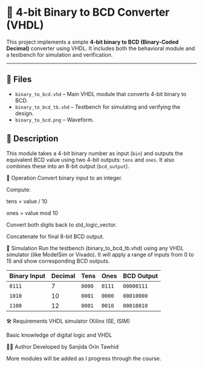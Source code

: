 # 🧮 4-bit Binary to BCD Converter (VHDL)

This project implements a simple **4-bit binary to BCD (Binary-Coded Decimal)** converter using VHDL. It includes both the behavioral module and a testbench for simulation and verification.

---

## 📁 Files

- `binary_to_bcd.vhd` – Main VHDL module that converts 4-bit binary to BCD.
- `binary_to_bcd_tb.vhd` – Testbench for simulating and verifying the design.
- `binary_to_bcd.png` – Waveform.

## 📘 Description

This module takes a 4-bit binary number as input (`bin`) and outputs the equivalent BCD value using two 4-bit outputs: `tens` and `ones`. It also combines these into an 8-bit output (`bcd_output`).

🔁 Operation
Convert binary input to an integer.

Compute:

tens = value / 10

ones = value mod 10

Convert both digits back to std_logic_vector.

Concatenate for final 8-bit BCD output.

🧪 Simulation
Run the testbench (binary_to_bcd_tb.vhd) using any VHDL simulator (like ModelSim or Vivado). It will apply a range of inputs from 0 to 15 and show corresponding BCD outputs.

| Binary Input | Decimal | Tens   | Ones   | BCD Output |
| ------------ | ------- | ------ | ------ | ---------- |
| `0111`       | 7       | `0000` | `0111` | `00000111` |
| `1010`       | 10      | `0001` | `0000` | `00010000` |
| `1100`       | 12      | `0001` | `0010` | `00010010` |

🛠️ Requirements
VHDL simulator (Xilinx ISE, ISIM)

Basic knowledge of digital logic and VHDL


🙋‍♀️ Author
Developed by Sanjida Orin Tawhid

More modules will be added as I progress through the course.
